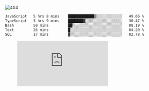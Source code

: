 ![404](https://user-images.githubusercontent.com/378023/89412096-6f759d80-d761-11ea-8c57-84b30ef3f2b1.png)
<!--START_SECTION:waka-->

```txt
JavaScript   5 hrs 8 mins    ████████████▒░░░░░░░░░░░░   49.66 %
TypeScript   3 hrs 9 mins    ███████▓░░░░░░░░░░░░░░░░░   30.47 %
Bash         50 mins         ██░░░░░░░░░░░░░░░░░░░░░░░   08.19 %
Text         26 mins         █░░░░░░░░░░░░░░░░░░░░░░░░   04.20 %
SQL          17 mins         ▓░░░░░░░░░░░░░░░░░░░░░░░░   02.78 %
```

<!--END_SECTION:waka-->
<figure><embed src="https://wakatime.com/share/@018b853e-267a-435d-a858-33e2b098b9d7/f3c3aa68-553a-4373-a9f9-2d456f62f780.svg"></embed></figure>
